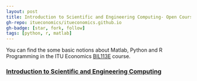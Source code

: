 ```yaml
---
layout: post
title: Introduction to Scientific and Engineering Computing- Open Course
gh-repo: itueconomics/itueconomics.github.io
gh-badge: [star, fork, follow]
tags: [python, r, matlab]
---
```


You can find the some basic notions about Matlab, Python and R Programming in the ITU Economics [BIL113E](https://itueconomics.github.io/bil113e/) course. 

### [Introduction to Scientific and Engineering Computing](https://itueconomics.github.io/bil113e/) ###
